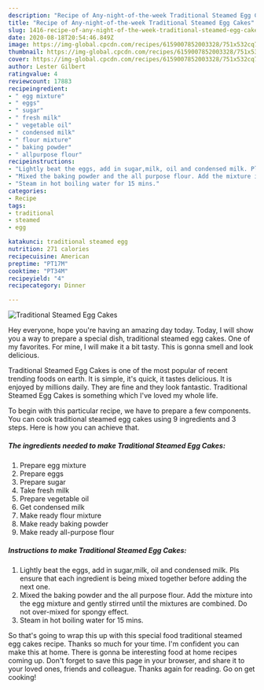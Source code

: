```yaml
---
description: "Recipe of Any-night-of-the-week Traditional Steamed Egg Cakes"
title: "Recipe of Any-night-of-the-week Traditional Steamed Egg Cakes"
slug: 1416-recipe-of-any-night-of-the-week-traditional-steamed-egg-cakes
date: 2020-08-18T20:54:46.849Z
image: https://img-global.cpcdn.com/recipes/6159007852003328/751x532cq70/traditional-steamed-egg-cakes-recipe-main-photo.jpg
thumbnail: https://img-global.cpcdn.com/recipes/6159007852003328/751x532cq70/traditional-steamed-egg-cakes-recipe-main-photo.jpg
cover: https://img-global.cpcdn.com/recipes/6159007852003328/751x532cq70/traditional-steamed-egg-cakes-recipe-main-photo.jpg
author: Lester Gilbert
ratingvalue: 4
reviewcount: 17883
recipeingredient:
- " egg mixture"
- " eggs"
- " sugar"
- " fresh milk"
- " vegetable oil"
- " condensed milk"
- " flour mixture"
- " baking powder"
- " allpurpose flour"
recipeinstructions:
- "Lightly beat the eggs, add in sugar,milk, oil and condensed milk. Pls ensure that each ingredient is being mixed together before adding the next one."
- "Mixed the baking powder and the all purpose flour. Add the mixture into the egg mixture and gently stirred until the mixtures are combined. Do not over-mixed for spongy effect."
- "Steam in hot boiling water for 15 mins."
categories:
- Recipe
tags:
- traditional
- steamed
- egg

katakunci: traditional steamed egg 
nutrition: 271 calories
recipecuisine: American
preptime: "PT17M"
cooktime: "PT34M"
recipeyield: "4"
recipecategory: Dinner

---
```



![Traditional Steamed Egg Cakes](https://img-global.cpcdn.com/recipes/6159007852003328/751x532cq70/traditional-steamed-egg-cakes-recipe-main-photo.jpg)

Hey everyone, hope you're having an amazing day today. Today, I will show you a way to prepare a special dish, traditional steamed egg cakes. One of my favorites. For mine, I will make it a bit tasty. This is gonna smell and look delicious.

Traditional Steamed Egg Cakes is one of the most popular of recent trending foods on earth. It is simple, it's quick, it tastes delicious. It is enjoyed by millions daily. They are fine and they look fantastic. Traditional Steamed Egg Cakes is something which I've loved my whole life.




To begin with this particular recipe, we have to prepare a few components. You can cook traditional steamed egg cakes using 9 ingredients and 3 steps. Here is how you can achieve that.

<!--inarticleads1-->

##### The ingredients needed to make Traditional Steamed Egg Cakes:

1. Prepare  egg mixture
1. Prepare  eggs
1. Prepare  sugar
1. Take  fresh milk
1. Prepare  vegetable oil
1. Get  condensed milk
1. Make ready  flour mixture
1. Make ready  baking powder
1. Make ready  all-purpose flour




<!--inarticleads2-->

##### Instructions to make Traditional Steamed Egg Cakes:

1. Lightly beat the eggs, add in sugar,milk, oil and condensed milk. Pls ensure that each ingredient is being mixed together before adding the next one.
1. Mixed the baking powder and the all purpose flour. Add the mixture into the egg mixture and gently stirred until the mixtures are combined. Do not over-mixed for spongy effect.
1. Steam in hot boiling water for 15 mins.




So that's going to wrap this up with this special food traditional steamed egg cakes recipe. Thanks so much for your time. I'm confident you can make this at home. There is gonna be interesting food at home recipes coming up. Don't forget to save this page in your browser, and share it to your loved ones, friends and colleague. Thanks again for reading. Go on get cooking!
